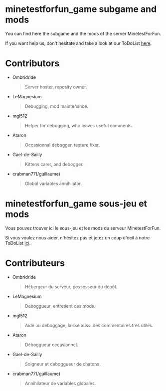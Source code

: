 minetestforfun_game subgame and mods
===================

You can find here the subgame and the mods of the server MinetestForFun.

If you want help us, don't hesitate and take a look at our ToDoList [here](https://lite5.framapad.org/p/r.446ce575dd27b3c3e8a8efb34f28ac2d).

Contributors
===================
- Ombridride
  > Server hoster, reposity owner.
- LeMagnesium
  > Debugging, mod maintenance.
- mgl512
  > Helper for debugging, who leaves useful comments.
- Ataron
  > Occasionnal debogger, texture fixer.
- Gael-de-Sailly
  > Kittens carer, and debogger.
- crabman77(/guillaume)
  > Global variables annihilator.


minetestforfun_game sous-jeu et mods
===================

Vous pouvez trouver ici le sous-jeu et les mods du serveur MinetestForFun.

Si vous voulez nous aider, n'hésitez pas et jetez un coup d'oeil à notre ToDoList [ici](https://lite5.framapad.org/p/r.446ce575dd27b3c3e8a8efb34f28ac2d).

Contributeurs
===================
- Ombridride
  > Hébergeur du serveur, possesseur du dépôt.
- LeMagnesium
  > Deboggueur, entretient des mods.
- mgl512
  > Aide au déboggage, laisse aussi des commentaires très utiles.
- Ataron
  > Déboggueur occasionnel.
- Gael-de-Sailly
  > Soigneur et deboggueur de chatons.
- crabman77(/guillaume)
  > Annihilateur de variables globales.
